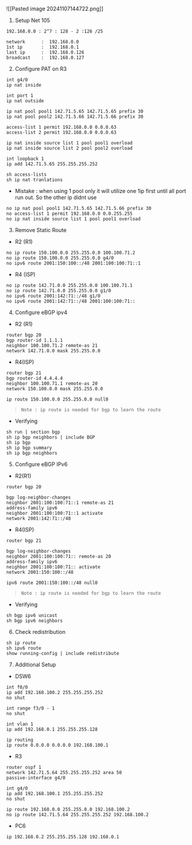 ![[Pasted image 20241107144722.png]]




1.  Setup Net 105
```
192.168.0.0 : 2^7 : 128 - 2 :126 /25

network      :  192.168.0.0
1st ip       :  192.168.0.1
last ip      :  192.168.0.126
broadcast    :  192.168.0.127
```

2.  Configure PAT on R3

```
int g4/0
ip nat inside

int port 1 
ip nat outside

ip nat pool pool1 142.71.5.65 142.71.5.65 prefix 30
ip nat pool pool2 142.71.5.66 142.71.5.66 prefix 30

access-list 1 permit 192.168.0.0 0.0.0.63
access-list 2 permit 192.168.0.0 0.0.0.63

ip nat inside source list 1 pool pool1 overload
ip nat inside source list 2 pool pool2 overload

int loopback 1
ip add 142.71.5.65 255.255.255.252
```

```
sh access-lists
sh ip nat tranlations
```

- Mistake : when using 1 pool only it will utilize one 1ip first until all port run out. So the other ip didnt use
```
no ip nat pool pool1 142.71.5.65 142.71.5.66 prefix 30
no access-list 1 permit 192.168.0.0 0.0.255.255
no ip nat inside source list 1 pool pool1 overload 
```

3. Remove Static Route

-  R2 (R1)
```console 
no ip route 150.100.0.0 255.255.0.0 100.100.71.2 
no ip route 150.100.0.0 255.255.0.0 g4/0
no ipv6 route 2001:150:100::/48 2001:100:100:71::1

```
- R4 (ISP)
```console
no ip route 142.71.0.0 255.255.0.0 100.100.71.1
no ip route 142.71.0.0 255.255.0.0 g1/0
no ipv6 route 2001:142:71::/48 g1/0
no ipv6 route 2001:142:71::/48 2001:100:100:71::
```

4. Configure eBGP ipv4

- R2 (R1)
```
router bgp 20
bgp router-id 1.1.1.1
neighbor 100.100.71.2 remote-as 21
network 142.71.0.0 mask 255.255.0.0 
```
- R4(ISP)
```
router bgp 21
bgp router-id 4.4.4.4
neighbor 100.100.71.1 remote-as 20
network 150.100.0.0 mask 255.255.0.0

ip route 150.100.0.0 255.255.0.0 null0
```

> `Note : ip route is needed for bgp to learn the route`

- Verifying
```
sh run | section bgp
sh ip bgp neighbors | include BGP
sh ip bgp
sh ip bgp summary
sh ip bgp neighbors
```

5. Configure eBGP IPv6

- R2(R1)
```
router bgp 20

bgp log-neighbor-changes
neighbor 2001:100:100:71::1 remote-as 21
address-family ipv6
neighbor 2001:100:100:71::1 activate
network 2001:142:71::/48
```
- R4(ISP)
```
router bgp 21

bgp log-neighbor-changes
neighbor 2001:100:100:71:: remote-as 20
address-family ipv6
neighbor 2001:100:100:71:: activate
network 2001:150:100::/48

ipv6 route 2001:150:100::/48 null0
```

> `Note : ip route is needed for bgp to learn the route`

- Verifying
```
sh bgp ipv6 unicast
sh bgp ipv6 neighbors
```

6. Check redistribution
```
sh ip route
sh ipv6 route
show running-config | include redistribute
```

7. Additional Setup
- DSW6
```
int f0/0
ip add 192.168.100.2 255.255.255.252
no shut

int range f3/0 - 1
no shut

int vlan 1
ip add 192.168.0.1 255.255.255.128

ip routing
ip route 0.0.0.0 0.0.0.0 192.168.100.1

```
- R3
```
router ospf 1
network 142.71.5.64 255.255.255.252 area 50
passive-interface g4/0

int g4/0
ip add 192.168.100.1 255.255.255.252
no shut

ip route 192.168.0.0 255.255.0.0 192.168.100.2
no ip route 142.71.5.64 255.255.255.252 192.168.100.2

```
- PC6
```
ip 192.168.0.2 255.255.255.128 192.168.0.1
```
